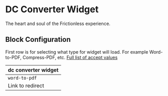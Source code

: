 # DC Converter Widget

The heart and soul of the Frictionless experience.
## Block Configuration 
First row is for selecting what type for widget will load. For example Word-to-PDF, Compress-PDF, etc. [Full list of accept values](https://git.corp.adobe.com/dc/dc-hosted#parameters)

| dc converter widget |
| ------------------- |
| `word-to-pdf`       |
| Link to redirect    |
